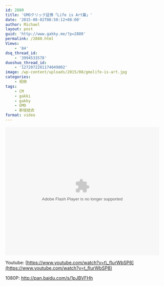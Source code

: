 ```yaml
---
id: 2880
title: 'GMOクリック証券「Life is Art篇」'
date: '2015-08-02T08:50:12+08:00'
author: Michael
layout: post
guid: 'http://www.gakky.me/?p=2880'
permalink: /2880.html
Views:
    - '84'
dsq_thread_id:
    - '3994533578'
duoshuo_thread_id:
    - '1272072281174049802'
image: /wp-content/uploads/2015/08/gmolife-is-art.jpg
categories:
    - 视频
tags:
    - CM
    - gakki
    - gakky
    - GMO
    - 新垣结衣
format: video
---
```


<embed height="400" src="http://www.tudou.com/v/o6k6QyMYXbA/&bid=05&rpid=51229674&resourceId=51229674_05_05_99/v.swf" type="application/x-shockwave-flash" width="480"></embed>

Youtube: [https://www.youtube.com/watch?v=t\_fIurWbSP8](https://www.youtube.com/watch?v=t_fIurWbSP8)

1080P: <http://pan.baidu.com/s/1pJBVFHh>